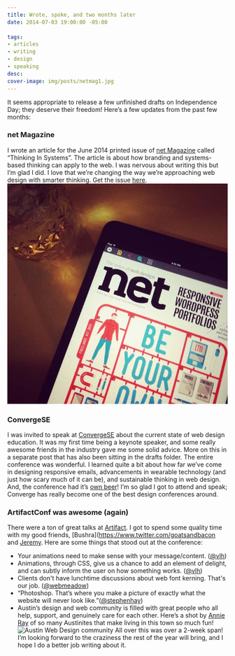 ```yaml
---
title: Wrote, spoke, and two months later
date: 2014-07-03 19:00:00 -05:00

tags:
- articles
- writing
- design
- speaking
desc:
cover-image: img/posts/netmag1.jpg
---
```


It seems appropriate to release a few unfinished drafts on Independence Day; they deserve their freedom! Here’s a few updates from the past few months:

### net Magazine
I wrote an article for the June 2014 printed issue of [net Magazine](https://www.creativebloq.com/net-magazine) called “Thinking In Systems”. The article is about how branding and systems-based thinking can apply to the web. I was nervous about writing this but I’m glad I did. I love that we’re changing the way we’re approaching web design with smarter thinking. Get the issue [here](https://www.creativebloq.com/career/learn-how-be-your-own-boss-new-net-magazine-41411416).
![net magazine cover on my ipad](/static/img/posts/netmag1.jpg)
<br>

### ConvergeSE
I was invited to speak at [ConvergeSE](https://www.convergese.com) about the current state of web design education. It was my first time being a keynote speaker, and some really awesome friends in the industry gave me some solid advice. More on this in a separate post that has also been sitting in the drafts folder. The entire conference was wonderful. I learned quite a bit about how far we’ve come in designing responsive emails, advancements in wearable technology (and just how scary much of it can be), and sustainable thinking in web design. And, the conference had it’s [own beer](https://blog.blueion.com/2014/05/21/kernel-panic-convergese/)! I’m so glad I got to attend and speak; Converge has really become one of the best design conferences around.
<br>

### ArtifactConf was awesome (again)
There were a ton of great talks at [Artifact](https://www.artifactconf.com). I got to spend some quality time with my good friends, [Bushra](https://www.twitter.com/goatsandbacon and [Jeremy](https://www.twitter.com/adactio). Here are some things that stood out at the conference:
- Your animations need to make sense with your message/content. ([@vlh](https://www.twitter.com/vlh))
- Animations, through CSS, give us a chance to add an element of delight, and can subtly inform the user on how something works. ([@vlh](https://www.twitter.com/vlh))
- Clients don't have lunchtime discussions about web font kerning. That's our job. ([@webmeadow](https://www.twitter.com/webmeadow))
- “Photoshop. That’s where you make a picture of exactly what the website will never look like.”([@stephenhay](https://www.twitter.com/stephenhay))
- Austin’s design and web community is filled with great people who all help, support, and genuinely care for each other. Here’s a shot by [Annie Ray](https://www.annieray.net/photobooth_viewer.php?id=39026464&key=67Xvzd) of so many Austinites that make living in this town so much fun!
![Austin Web Design community]({{site.url}}/static/img/posts/artifact.jpg)
All over this was over a 2-week span! I’m looking forward to the craziness the rest of the year will bring, and I hope I do a better job writing about it.
